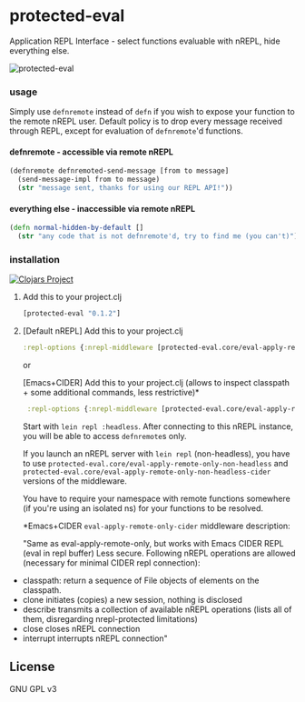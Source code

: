 # protected-eval

Application REPL Interface - select functions evaluable with nREPL, hide everything else.

![protected-eval](https://github.com/stacksideflow/protected-eval/raw/master/sample.gif)

### usage

Simply use `defnremote` instead of `defn` if you wish to expose your function to the remote nREPL user. Default policy is to drop every message received through REPL, except for evaluation of `defnremote`'d functions.


#### defnremote - accessible via remote nREPL
```clojure
(defnremote defnremoted-send-message [from to message]
  (send-message-impl from to message)
  (str "message sent, thanks for using our REPL API!"))
```
#### everything else - inaccessible via remote nREPL
```clojure
(defn normal-hidden-by-default []
  (str "any code that is not defnremote'd, try to find me (you can't)"))
```

### installation
[![Clojars Project](https://img.shields.io/clojars/v/protected-eval.svg)](https://clojars.org/protected-eval)
1. Add this to your project.clj

    ```clojure
    [protected-eval "0.1.2"]
    ```
2. [Default nREPL] Add this to your project.clj
    ```clojure
    :repl-options {:nrepl-middleware [protected-eval.core/eval-apply-remote-only]}
    ```
    or

     [Emacs+CIDER] Add this to your project.clj (allows to inspect classpath + some additional commands, less restrictive)*
   ```clojure
    :repl-options {:nrepl-middleware [protected-eval.core/eval-apply-remote-only-cider]}
    ```

   Start with `lein repl :headless`.
   After connecting to this nREPL instance, you will be able to access `defnremote`s only.

   If you launch an nREPL server with `lein repl` (non-headless), you have to use `protected-eval.core/eval-apply-remote-only-non-headless` and `protected-eval.core/eval-apply-remote-only-non-headless-cider` versions of the middleware.

    You have to require your namespace with remote functions somewhere
    (if you're using an isolated ns) for your functions to be resolved.

    *Emacs+CIDER `eval-apply-remote-only-cider` middleware description:

     "Same as eval-apply-remote-only, but works with
    Emacs CIDER REPL (eval in repl buffer)
     Less secure. Following nREPL operations are allowed
     (necessary for minimal CIDER repl connection):
  - classpath:
  return a sequence of File objects of elements on the classpath.
  - clone
  initiates (copies) a new session, nothing is disclosed
  - describe
  transmits a collection of available nREPL operations
  (lists all of them, disregarding nrepl-protected limitations)
  - close
  closes nREPL connection
  - interrupt
  interrupts nREPL connection"

## License

GNU GPL v3
